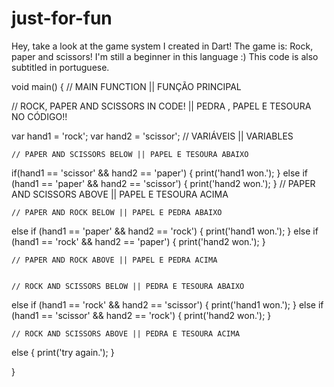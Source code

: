 # just-for-fun
Hey, take a look at the game system I created in Dart! The game is: Rock, paper and scissors! I'm still a beginner in this language :) 
This code is also subtitled in portuguese.


void main() {    // MAIN FUNCTION || FUNÇÃO PRINCIPAL
 
  // ROCK, PAPER AND SCISSORS IN CODE! || PEDRA , PAPEL E TESOURA NO CÓDIGO!!
  
  var hand1 = 'rock';
  var hand2 = 'scissor'; // VARIÁVEIS || VARIABLES

  
    // PAPER AND SCISSORS BELOW || PAPEL E TESOURA ABAIXO

  if(hand1 == 'scissor' && hand2 == 'paper') {
    print('hand1 won.');
  }
  else if (hand1 == 'paper' && hand2 == 'scissor') {
    print('hand2 won.');
  }
    // PAPER AND SCISSORS ABOVE || PAPEL E TESOURA ACIMA


    // PAPER AND ROCK BELOW || PAPEL E PEDRA ABAIXO


  else if (hand1 == 'paper' && hand2 == 'rock') {
    print('hand1 won.');
  }
  else if (hand1 == 'rock' && hand2 == 'paper') {
    print('hand2 won.');
  }


    // PAPER AND ROCK ABOVE || PAPEL E PEDRA ACIMA
  
    
    // ROCK AND SCISSORS BELOW || PEDRA E TESOURA ABAIXO


  else if (hand1 == 'rock' && hand2 == 'scissor') {
    print('hand1 won.');
  }
  else if (hand1 == 'scissor' && hand2 == 'rock') {
    print('hand2 won.');
  }


    // ROCK AND SCISSORS ABOVE || PEDRA E TESOURA ACIMA
  
  
  else {
    print('try again.');
  }
  

}
